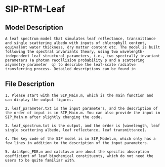 # SIP-RTM-Leaf
## Model Description
    A leaf spectrum model that simulates leaf reflectance, transmittance and single scattering albedo with inputs of chlorophyll content, equivalent water thickness, dry matter content etc. The model is built following the spectral invariants theory, using two wavelength-independent leaf structural parameters, i.e., two spectrally invariant parameters (a photon recollision probability p and a scattering asymmetry parameter  q) to describe the leaf-scale radiatve transferring process. Detailed descriptions can be found in 

## File Description
    1. Please start with the SIP_Main.m, which is the main function and can display the output figures.
  
    2. leaf_parameter.txt is the input parameters, and the description of the order of input is in SIP_Main.m. You can also provide the input in SIP_Main.m after slightly changing the code.
  
    3. leaf_spectrum.txt is the output, and the order is [wavelength, leaf single scattering albedo, leaf reflectance, leaf transmittance].
  
    4. The key code of the SIP model is in SIP_Model.m, which only has a few lines in addition to the description of the input parameters. 
  
    5. dataSpec_PDB.m and calctav.m are about the specific absorption coefficient of leaf biochemical constituents, which do not need the users to be quite familiar with. 
